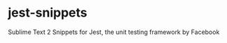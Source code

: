 jest-snippets
===================

Sublime Text 2 Snippets for Jest, the unit testing framework by Facebook

